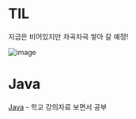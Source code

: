 ﻿# TIL

지금은 비어있지만 차곡차곡 쌓아 갈 예정!

![image](https://item.kakaocdn.net/do/9b0d42847670a0d0ed67f3196df58852f43ad912ad8dd55b04db6a64cddaf76d)


# Java

[Java](https://github.com/cozups/TIL/tree/main/java) - 학교 강의자료 보면서 공부
